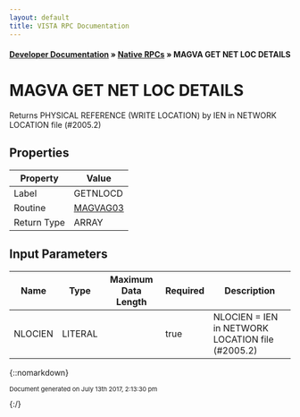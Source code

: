 ```yaml
---
layout: default
title: VISTA RPC Documentation
---
```


#### [Developer Documentation](../index) &#187; [Native RPCs](TableOfContents) &#187; MAGVA GET NET LOC DETAILS<br/>
# MAGVA GET NET LOC DETAILS

 Returns PHYSICAL REFERENCE (WRITE LOCATION) by IEN in NETWORK LOCATION file (#2005.2)

## Properties

Property | Value
--- | ---
Label | GETNLOCD
Routine | [MAGVAG03](http://code.osehra.org/dox/Routine_MAGVAG03_source.html)
Return Type | ARRAY


## Input Parameters

Name | Type | Maximum Data Length | Required | Description
--- | --- | --- | --- | ---
NLOCIEN | LITERAL |  | true | NLOCIEN &#x3D; IEN in NETWORK LOCATION file (#2005.2) 



{::nomarkdown} <br/><p style="font-size: 11px">Document generated on July 13th 2017, 2:13:30 pm</p>{:/}
